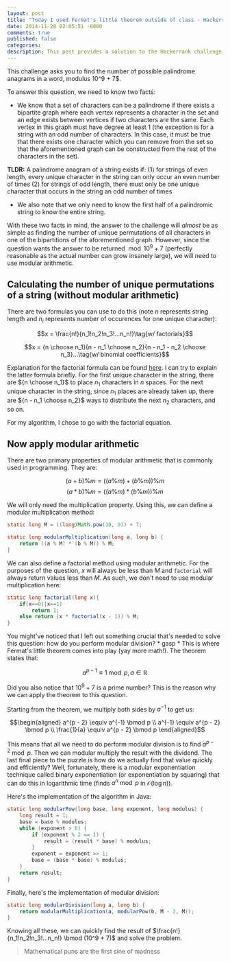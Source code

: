 ```yaml
---
layout: post
title: "Today I used Fermat's little theorem outside of class - Hackerrank Challenge: Game of Thrones II"
date: 2014-11-28 02:05:51 -0800
comments: true
published: false
categories: 
description: This post provides a solution to the Hackerrank challenge, Game of Thrones II. The solution heavily relies on modular arithmetic. Learn how to perform modular division using Fermat's little theorem.
---
```


This challenge asks you to find the number of possible palindrome anagrams in a word, modulus 10^9 + 7$.

To answer this question, we need to know two facts:

* We know that a set of characters can be a palindrome if there exists a bipartite graph where each vertex represents a character in the set and an edge exists between vertices if two characters are the same. Each vertex in this graph must have degree at least 1 (the exception is for a string with an odd number of characters. In this case, it must be true that there exists one character which you can remove from the set so that the aforementioned graph can be constructed from the rest of the characters in the set).

**TLDR:** A palindrome anagram of a string exists if: (1) for strings of even length, every unique character in the string can only occur an even number of times (2) for strings of odd length, there must only be one unique character that occurs in the string an odd number of times

* We also note that we only need to know the first half of a palindromic string to know the entire string.

With these two facts in mind, the answer to the challenge will *almost* be as simple as finding the number of unique permutations of all characters in one of the bipartitions of the aforementioned graph. However, since the question wants the answer to be returned $\bmod 10^9 + 7$ (perfectly reasonable as the actual number can grow insanely large), we will need to use modular arithmetic.

## Calculating the number of unique permutations of a string (without modular arithmetic)

There are two formulas you can use to do this (note $n$ represents string length and $n_i$ represents number of occurences for one unique character):

$$x = \frac{n!}{n_1!n_2!n_3!...n_n!}\tag{w/ factorials}$$

$$x = {n \choose n_1}{n - n_1 \choose n_2}{n - n_1 - n_2 \choose n_3}...\tag{w/ binomial coefficients}$$

Explanation for the factorial formula can be found [here](http://cs.stackexchange.com/a/2445). I can try to explain the latter formula briefly. For the first unique character in the string, there are ${n \choose n_1}$ to place $n_1$ characters in $n$ spaces. For the next unique character in the string, since $n_1$ places are already taken up, there are ${n - n_1 \choose n_2}$ ways to distribute the next $n_2$ characters, and so on.

For my algorithm, I chose to go with the factorial equation.

## Now apply modular arithmetic

There are two primary properties of modular arithmetic that is commonly used in programming. They are:

$$(a + b) \% m = ((a \% m) + (b \% m)) \% m\tag{addition}$$
$$(a * b) \% m = ((a \% m) * (b \% m)) \% m\tag{multiplication}$$

We will only need the multiplication property. Using this, we can define a modular multiplication method:
    
```java
static long M = ((long)Math.pow(10, 9)) + 7;

static long modularMultiplication(long a, long b) {
    return ((a % M) * (b % M)) % M;
}
```

We can also define a factorial method using modular arithmetic. For the purposes of the question, $x$ will always be less than $M$ and `factorial` will always return values less than $M$. As such, we don't need to use modular multiplication here:

```java
static long factorial(long x){
    if(x==0||x==1)
        return 1;
    else return (x * factorial(x - 1)) % M; 
}
```

You might've noticed that I left out something crucial that's needed to solve this question: how do you perform modular division? * gasp * This is where Fermat's little theorem comes into play (yay more math!). The theorem states that:

$$a^{p - 1} \equiv 1 \bmod p, a \in \mathbb{R}\tag{where p is a prime number}$$

Did you also notice that $10^9 + 7$ is a prime number? This is the reason why we can apply the theorem to this question.

Starting from the theorem, we multiply both sides by $a^{-1}$ to get us:

$$\begin{aligned}
a^{p - 2} \equiv a^{-1} \bmod p \\
a^{-1} \equiv a^{p - 2} \bmod p \\
\frac{1}{a} \equiv a^{p - 2} \bmod p
\end{aligned}$$

This means that all we need to do perform modular division is to find $a^{p - 2} \bmod p$. Then we can modular multiply the result with the dividend. The last final piece to the puzzle is how do we actually find that value quickly and efficiently? Well, fortunately, there is a modular exponentiation technique called binary exponentiation (or exponentiation by squaring) that can do this in logarithmic time (finds $a^n \bmod p$ in $\mathcal{O}(\log n)$).

Here's the implementation of the algorithm in Java:

```java
static long modularPow(long base, long exponent, long modulus) {
    long result = 1;
    base = base % modulus;
    while (exponent > 0) {
        if (exponent % 2 == 1) {
            result = (result * base) % modulus;
        }
        exponent = exponent >> 1;
        base = (base * base) % modulus;
    }
    return result;
}
```

Finally, here's the implementation of modular division:

```java
static long modularDivision(long a, long b) {
    return modularMultiplication(a, modularPow(b, M - 2, M));
}
```

Knowing all these, we can quickly find the result of $\frac{n!}{n_1!n_2!n_3!...n_n!} \bmod (10^9 + 7)$ and solve the problem.

> Mathematical puns are the first sine of madness